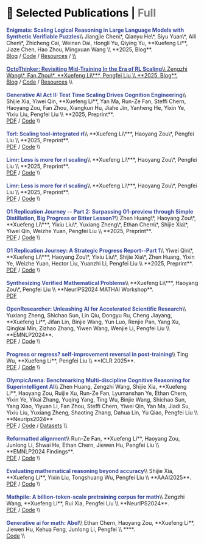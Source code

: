<!-- CSS 样式：默认未选中显示灰色，选中时为黑色 -->
<style>
  .publication-header span {
    cursor: pointer;
    color: gray;
  }
  .publication-header span.active {
    color: black;
  }
</style>

<div id="publications">

<!-- 标题区域，使用 h1 实现 Markdown 的 # 标题效果 -->

<h1 class="publication-header">
  <span id="selectedHeader" class="active" onclick="filterPubs('selected')">📖 Selected Publications</span> |
  <span id="fullHeader" onclick="filterPubs('full')">Full</span>
</h1>

<div class="paper-box-text" data-selected="false" markdown="1">
<strong><font color="#374798">Enigmata: Scaling Logical Reasoning in Large Language Models with Synthetic Verifiable Puzzles</font></strong>\\
Jiangjie Chen\*, Qianyu He\*, Siyu Yuan\*, Aili Chen\*, Zhicheng Cai, Weinan Dai, Hongli Yu, Qiying Yu, **Xuefeng Li**, Jiaze Chen, Hao Zhou, Mingxuan Wang \\
**2025, Blog**. <br>
<a href="https://arxiv.org/pdf/2505.19914" style="pdf"><span>Blog</span></a> / 
<a href="https://seed-enigmata.github.io/" style="code"><span>Code</span></a> / 
<a href="https://huggingface.co/BytedTsinghua-SIA/Enigmata-Qwen2.5-32B" style="pdf"><span>Resources</span></a> /
<a href="https://github.com/BytedTsinghua-SIA/Enigmata"> \\
<br>
<br>
</div>

<div class="paper-box-text" data-selected="true" markdown="1">
<strong><font color="#374798">OctoThinker: Revisiting Mid-Training In the Era of RL Scaling</font></strong>\\
Zengzhi Wang\*, Fan Zhou\*, **Xuefeng Li\***, Pengfei Liu \\
**2025, Blog**. <br>
<a href="https://natural-rugby-f7c.notion.site/OctoThinker-Revisiting-Mid-Training-1d20b810e2d680c494a9f9dad0a90d53" style="pdf"><span>Blog</span></a> / 
<a href="https://github.com/GAIR-NLP/OctoThinker" style="code"><span>Code</span></a> / 
<a href="https://huggingface.co/OctoThinker" style="pdf"><span>Resources</span></a> \\
<br>
<br>
</div>

<div class="paper-box-text" data-selected="false" markdown="1">
<strong><font color="#374798">Generative AI Act II: Test Time Scaling Drives Cognition Engineering</font></strong>\\
Shijie Xia, Yiwei Qin, **Xuefeng Li**, Yan Ma, Run-Ze Fan, Steffi Chern, Haoyang Zou, Fan Zhou, Xiangkun Hu, Jiahe Jin, Yanheng He, Yixin Ye, Yixiu Liu, Pengfei Liu \\
**2025, Preprint**. <br>
<a href="https://arxiv.org/abs/2504.13828" style="pdf"><span>PDF</span></a> / 
<a href="https://github.com/GAIR-NLP/cognition-engineering" style="code"><span>Code</span></a> \\
<br>
<br>
</div>

<div class="paper-box-text" data-selected="true" markdown="1">
<strong><font color="#374798">Torl: Scaling tool-integrated rl</font></strong>\\
**Xuefeng Li\***, Haoyang Zou\*, Pengfei Liu \\
**2025, Preprint**. <br>
<a href="https://arxiv.org/pdf/2503.23383" style="pdf"><span>PDF</span></a> / 
<a href="https://github.com/GAIR-NLP/ToRL" style="code"><span>Code</span></a> \\
<br>
<br>
</div>

<div class="paper-box-text" data-selected="true" markdown="1">
<strong><font color="#374798">Limr: Less is more for rl scaling</font></strong>\\
**Xuefeng Li\***, Haoyang Zou\*, Pengfei Liu \\
**2025, Preprint**. <br>
<a href="https://arxiv.org/pdf/2502.11886" style="pdf"><span>PDF</span></a> / 
<a href="https://github.com/GAIR-NLP/LIMR" style="code"><span>Code</span></a> \\
<br>
<br>
</div>

<div class="paper-box-text" data-selected="false" markdown="1">
<strong><font color="#374798">Limr: Less is more for rl scaling</font></strong>\\
**Xuefeng Li\***, Haoyang Zou\*, Pengfei Liu \\
**2025, Preprint**. <br>
<a href="https://arxiv.org/pdf/2502.11886" style="pdf"><span>PDF</span></a> / 
<a href="https://github.com/GAIR-NLP/LIMR" style="code"><span>Code</span></a> \\
<br>
<br>
</div>

<div class="paper-box-text" data-selected="false" markdown="1">
<strong><font color="#374798">O1 Replication Journey -- Part 2: Surpassing O1-preview through Simple Distillation, Big Progress or Bitter Lesson?</font></strong>\\
Zhen Huang\*, Haoyang Zou\*, **Xuefeng Li\***, Yixiu Liu\*, Yuxiang Zheng\*, Ethan Chern\*, Shijie Xia\*, Yiwei Qin, Weizhe Yuan, Pengfei Liu  \\
**2025, Preprint**. <br>
<a href="https://arxiv.org/pdf/2502.11886" style="pdf"><span>PDF</span></a> / 
<a href="https://github.com/GAIR-NLP/LIMR" style="code"><span>Code</span></a> \\
<br>
<br>
</div>

<div class="paper-box-text" data-selected="true" markdown="1">
<strong><font color="#374798">O1 Replication Journey: A Strategic Progress Report--Part 1</font></strong>\\
Yiwei Qin\*, **Xuefeng Li\***, Haoyang Zou\*, Yixiu Liu\*, Shijie Xia\*, Zhen Huang, Yixin Ye, Weizhe Yuan, Hector Liu, Yuanzhi Li, Pengfei Liu \\
**2025, Preprint**. <br>
<a href="https://arxiv.org/abs/2410.18982" style="pdf"><span>PDF</span></a> / 
<a href="https://github.com/GAIR-NLP/O1-Journey" style="code"><span>Code</span></a> \\
<br>
<br>
</div>




<div class="paper-box-text" data-selected="false" markdown="1">
<strong><font color="#374798">Synthesizing Verified Mathematical Problems</font></strong>\\
**Xuefeng Li\***, Haoyang Zou\*, Pengfei Liu \\
**NeurIPS2024 MATHAI Workshop**. <br>
<a href="https://openreview.net/pdf?id=L5US093OwO" style="pdf"><span>PDF</span></a> 
<br>
<br>
</div>


<div class="paper-box-text" data-selected="false" markdown="1">
<strong><font color="#374798">OpenResearcher: Unleashing AI for Accelerated Scientific Research</font></strong>\\
Yuxiang Zheng, Shichao Sun, Lin Qiu, Dongyu Ru, Cheng Jiayang, **Xuefeng Li**, Jifan Lin, Binjie Wang, Yun Luo, Renjie Pan, Yang Xu, Qingkai Min, Zizhao Zhang, Yiwen Wang, Wenjie Li, Pengfei Liu \\
**EMNLP2024**. <br>
<a href="https://arxiv.org/pdf/2502.11886" style="pdf"><span>PDF</span></a> / 
<a href="https://github.com/GAIR-NLP/LIMR" style="code"><span>Code</span></a> \\
<br>
<br>
</div>


<div class="paper-box-text" data-selected="true" markdown="1">
<strong><font color="#374798">Progress or regress? self-improvement reversal in post-training</font></strong>\\
Ting Wu, **Xuefeng Li**, Pengfei Liu \\
**ICLR 2025**. <br>
<a href="https://arxiv.org/pdf/2407.05013" style="pdf"><span>PDF</span></a> / 
<a href="https://github.com/GAIR-NLP/self-improvement-reversal" style="code"><span>Code</span></a> \\
<br>
<br>
</div>


<div class="paper-box-text" data-selected="false" markdown="1">
<strong><font color="#374798">OlympicArena: Benchmarking Multi-discipline Cognitive Reasoning for Superintelligent AI</font></strong>\\
Zhen Huang, Zengzhi Wang, Shijie Xia, **Xuefeng Li**, Haoyang Zou, Ruijie Xu, Run-Ze Fan, Lyumanshan Ye, Ethan Chern, Yixin Ye, Yikai Zhang, Yuqing Yang, Ting Wu, Binjie Wang, Shichao Sun, Yang Xiao, Yiyuan Li, Fan Zhou, Steffi Chern, Yiwei Qin, Yan Ma, Jiadi Su, Yixiu Liu, Yuxiang Zheng, Shaoting Zhang, Dahua Lin, Yu Qiao, Pengfei Liu \\
**Neurips2024** <br>
<a href="https://arxiv.org/abs/2406.12753" style="pdf"><span>PDF</span></a> /
<a href="https://github.com/GAIR-NLP/OlympicArena" style="code"><span>Code</span></a> /
<a href="https://huggingface.co/datasets/GAIR/OlympicArena" style="pdf"><span>Datasets</span></a> \\
<br>
<br>
</div>

<div class="paper-box-text" data-selected="false" markdown="1">
<strong><font color="#374798">Reformatted alignment</font></strong>\\
Run-Ze Fan, **Xuefeng Li**, Haoyang Zou, Junlong Li, Shwai He, Ethan Chern, Jiewen Hu, Pengfei Liu \\
**EMNLP2024 Findings**. <br>
<a href="https://arxiv.org/pdf/2402.12219" style="pdf"><span>PDF</span></a> / 
<a href="https://github.com/GAIR-NLP/ReAlign" style="code"><span>Code</span></a> \\
<br>
<br>
</div>

<div class="paper-box-text" data-selected="false" markdown="1">
<strong><font color="#374798">Evaluating mathematical reasoning beyond accuracy</font></strong>\\
Shijie Xia, **Xuefeng Li**, Yixin Liu, Tongshuang Wu, Pengfei Liu \\
**AAAI2025**. <br>
<a href="https://arxiv.org/pdf/2404.05692" style="pdf"><span>PDF</span></a> / 
<a href="https://github.com/GAIR-NLP/ReasonEval" style="code"><span>Code</span></a> \\
<br>
<br>
</div>

<div class="paper-box-text" data-selected="false" markdown="1">
<strong><font color="#374798">Mathpile: A billion-token-scale pretraining corpus for math</font></strong>\\
Zengzhi Wang, **Xuefeng Li**, Rui Xia, Pengfei Liu \\
**NeurIPS2024**. <br>
<a href="https://arxiv.org/pdf/2312.17120" style="pdf"><span>PDF</span></a> / 
<a href="https://github.com/GAIR-NLP/MathPile" style="code"><span>Code</span></a> \\
<br>
<br>
</div>

<div class="paper-box-text" data-selected="true" markdown="1">
<strong><font color="#374798">Generative ai for math: Abel</font></strong>\\
Ethan Chern, Haoyang Zou, **Xuefeng Li**, Jiewen Hu, Kehua Feng, Junlong Li, Pengfei \\
****. <br>
<a href="https://github.com/GAIR-NLP/Abel" style="code"><span>Code</span></a> \\
<br>
<br>
</div>


</div>

<script>
function filterPubs(filterType) {
  var pubs = document.getElementById('publications').children;
  for (var i = 0; i < pubs.length; i++) {
    var selectedAttr = pubs[i].getAttribute('data-selected');
    if (selectedAttr !== null) { // 只对存在 data-selected 属性的元素进行处理
      if (filterType === 'selected') {
        pubs[i].style.display = (selectedAttr === 'true') ? '' : 'none';
      } else {
        pubs[i].style.display = '';
      }
    }
  }
  // 更新标题 active 样式
  if (filterType === 'selected') {
    document.getElementById('selectedHeader').classList.add('active');
    document.getElementById('fullHeader').classList.remove('active');
  } else {
    document.getElementById('fullHeader').classList.add('active');
    document.getElementById('selectedHeader').classList.remove('active');
  }
}
document.addEventListener('DOMContentLoaded', function() {
  filterPubs('selected');
});
</script>